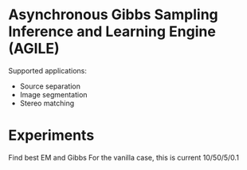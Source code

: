 # Asynchronous Gibbs Sampling Inference and Learning Engine (AGILE)

Supported applications:
- Source separation
- Image segmentation
- Stereo matching

# Experiments
Find best EM and Gibbs
    For the vanilla case, this is current 10/50/5/0.1
